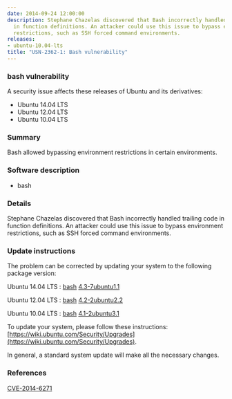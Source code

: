 ```yaml
---
date: 2014-09-24 12:00:00
description: Stephane Chazelas discovered that Bash incorrectly handled trailing code
  in function definitions. An attacker could use this issue to bypass environment
  restrictions, such as SSH forced command environments.
releases:
- ubuntu-10.04-lts
title: "USN-2362-1: Bash vulnerability"
---
```


### bash vulnerability

A security issue affects these releases of Ubuntu and its derivatives:

* Ubuntu 14.04 LTS
* Ubuntu 12.04 LTS
* Ubuntu 10.04 LTS

### Summary

Bash allowed bypassing environment restrictions in certain environments. 

### Software description

* bash 

### Details

Stephane Chazelas discovered that Bash incorrectly handled trailing code in function definitions. An attacker could use this issue to bypass environment restrictions, such as SSH forced command environments. 

### Update instructions

The problem can be corrected by updating your system to the following package version:

Ubuntu 14.04 LTS
 : [bash](https://launchpad.net/ubuntu/+source/bash) <span> [4.3-7ubuntu1.1](https://launchpad.net/ubuntu/+source/bash/4.3-7ubuntu1.1) </span> 

Ubuntu 12.04 LTS
 : [bash](https://launchpad.net/ubuntu/+source/bash) <span> [4.2-2ubuntu2.2](https://launchpad.net/ubuntu/+source/bash/4.2-2ubuntu2.2) </span> 

Ubuntu 10.04 LTS
 : [bash](https://launchpad.net/ubuntu/+source/bash) <span> [4.1-2ubuntu3.1](https://launchpad.net/ubuntu/+source/bash/4.1-2ubuntu3.1) </span> 

To update your system, please follow these instructions: [https://wiki.ubuntu.com/Security/Upgrades](https://wiki.ubuntu.com/Security/Upgrades).

In general, a standard system update will make all the necessary changes. 

### References

 [CVE-2014-6271](http://people.ubuntu.com/~ubuntu-security/cve/CVE-2014-6271)
